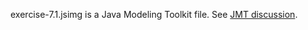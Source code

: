 exercise-7.1.jsimg is a Java Modeling Toolkit file. See [JMT discussion](https://sourceforge.net/p/jmt/discussion/556279/thread/4f4997cc7d/).
